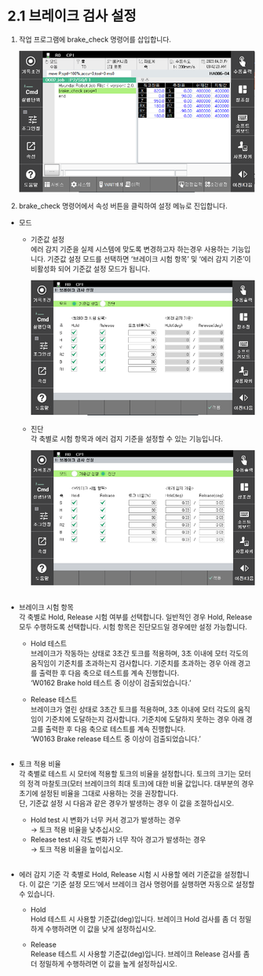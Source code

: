 ﻿# 2.1 브레이크 검사 설정
1. 작업 프로그램에 brake_check 명령어를 삽입합니다.

    ![](../_assets/image2.png)

2. brake_check 명령어에서 속성 버튼을 클릭하여 설정 메뉴로 진입합니다.

- 모드
    - 기준값 설정 <br>
    에러 감지 기준을 실제 시스템에 맞도록 변경하고자 하는경우 사용하는 기능입니다. 기준값 설정 모드를 선택하면 ‘브레이크 시험 항목’ 및 ‘에러 감지 기준’이 비활성화 되어 기준값 설정 모드가 됩니다.

        ![](../_assets/image3.png)

    - 진단 <br>
    각 축별로 시험 항목과 에러 검지 기준을 설정할 수 있는 기능입니다.

        ![](../_assets/image4.png)
<br><br>

- 브레이크 시험 항목 <br>
각 축별로 Hold, Release 시험 여부를 선택합니다. 일반적인 경우 Hold, Release 모두 수행하도록 선택합니다. 시험 항목은 진단모드일 경우에만 설정 가능합니다.
    - Hold 테스트 <br>
    브레이크가 작동하는 상태로 3초간 토크를 적용하며, 3초 이내에 모터 각도의 움직임이 기준치를 초과하는지 검사합니다.
    기준치를 초과하는 경우 아래 경고를 출력한 후 다음 축으로 테스트를 계속 진행합니다.<br>
    ‘W0162 Brake hold 테스트 중 이상이 검출되었습니다.’

    - Release 테스트 <br>
    브레이크가 열린 상태로 3초간 토크를 적용하며, 3초 이내에 모터 각도의 움직임이 기준치에 도달하는지 검사합니다.
    기준치에 도달하지 못하는 경우 아래 경고를 출력한 후 다음 축으로 테스트를 계속 진행합니다.<br>
    ‘W0163 Brake release 테스트 중 이상이 검출되었습니다.’
<br><br>

- 토크 적용 비율 <br>
각 축별로 테스트 시 모터에 적용할 토크의 비율을 설정합니다. 토크의 크기는 모터의 정격 마찰토크(모터 브레이크의 최대 토크)에 대한 비율 값입니다. 대부분의 경우 초기에 설정된 비율을 그대로 사용하는 것을 권장합니다.<br>
단, 기준값 설정 시 다음과 같은 경우가 발생하는 경우 이 값을 조절하십시오.
    -	Hold test 시 변화가 너무 커서 경고가 발생하는 경우 <br>
        → 토크 적용 비율을 낮추십시오.
    -	Release test 시 각도 변화가 너무 작아 경고가 발생하는 경우 <br>
        → 토크 적용 비율을 높이십시오.
<br><br>

- 에러 감지 기준
각 축별로 Hold, Release 시험 시 사용할 에러 기준값을 설정합니다. 이 값은 ‘기준 설정 모드’에서 브레이크 검사 명령어를 실행하면 자동으로 설정할 수 있습니다.

    - Hold <br>
    Hold 테스트 시 사용할 기준값(deg)입니다. 브레이크 Hold 검사를 좀 더 정밀하게 수행하려면 이 값을 낮게 설정하십시오.

    - Release <br>
    Release 테스트 시 사용할 기준값(deg)입니다. 브레이크 Release 검사를 좀 더 정밀하게 수행하려면 이 값을 높게 설정하십시오.
